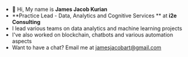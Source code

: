 - 👋 Hi, My name is **James Jacob Kurian**
-  **Practice Lead - Data, Analytics and Cognitive Services ** at **i2e Consulting**
-  I lead various teams on data analytics and machine learning projects
-  I've also worked on blockchain, chatbots and various automation aspects
-  Want to have a chat? Email me at jamesjacobart@gmail.com 

